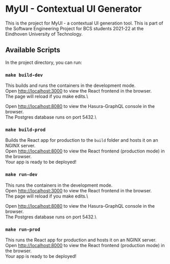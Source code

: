 # MyUI - Contextual UI Generator

This is the project for MyUI - a contextual UI generation tool. This is part of the Software Engineering Project for BCS students 2021-22 at the Eindhoven University of Technology.

## Available Scripts

In the project directory, you can run:

### `make build-dev`

This builds and runs the containers in the development mode.\
Open [http://localhost:3000](http://localhost:3000) to view the React frontend in the browser.\
The page will reload if you make edits.\

Open [http://localhost:8080](http://localhost:8080) to view the Hasura-GraphQL console in the browser.\
The Postgres database runs on port 5432.\
### `make build-prod`

Builds the React app for production to the `build` folder and hosts it on an NGINX server.\
Open [http://localhost:8000](http://localhost:8000) to view the React frontend (production mode) in the browser.\
Your app is ready to be deployed!

### `make run-dev`

This runs the containers in the development mode.\
Open [http://localhost:3000](http://localhost:3000) to view the React frontend in the browser.\
The page will reload if you make edits.\

Open [http://localhost:8080](http://localhost:8080) to view the Hasura-GraphQL console in the browser.\
The Postgres database runs on port 5432.\

### `make run-prod`

This runs the React app for production and hosts it on an NGINX server.\
Open [http://localhost:8000](http://localhost:8000) to view the React frontend (production mode) in the browser.\
Your app is ready to be deployed!